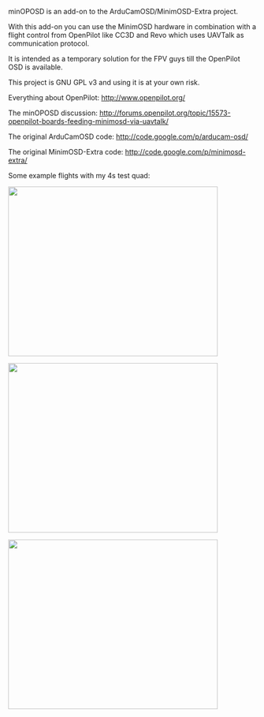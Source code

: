 minOPOSD is an add-on to the ArduCamOSD/MinimOSD-Extra project.

With this add-on you can use the MinimOSD hardware in combination with a flight control from OpenPilot like CC3D and Revo which uses UAVTalk as communication protocol.

It is intended as a temporary solution for the FPV guys till the OpenPilot OSD is available.

This project is GNU GPL v3 and using it is at your own risk.



Everything about OpenPilot: http://www.openpilot.org/


The minOPOSD discussion: http://forums.openpilot.org/topic/15573-openpilot-boards-feeding-minimosd-via-uavtalk/


The original ArduCamOSD code: http://code.google.com/p/arducam-osd/


The original MinimOSD-Extra code: http://code.google.com/p/minimosd-extra/


Some example flights with my 4s test quad:


<a href='http://www.youtube.com/watch?feature=player_embedded&v=Z6gazxp1I_8' target='_blank'><img src='http://img.youtube.com/vi/Z6gazxp1I_8/0.jpg' width='425' height=344 /></a>

<a href='http://www.youtube.com/watch?feature=player_embedded&v=ujoZksU9M2k' target='_blank'><img src='http://img.youtube.com/vi/ujoZksU9M2k/0.jpg' width='425' height=344 /></a>

<a href='http://www.youtube.com/watch?feature=player_embedded&v=vctucHco7tc' target='_blank'><img src='http://img.youtube.com/vi/vctucHco7tc/0.jpg' width='425' height=344 /></a>
